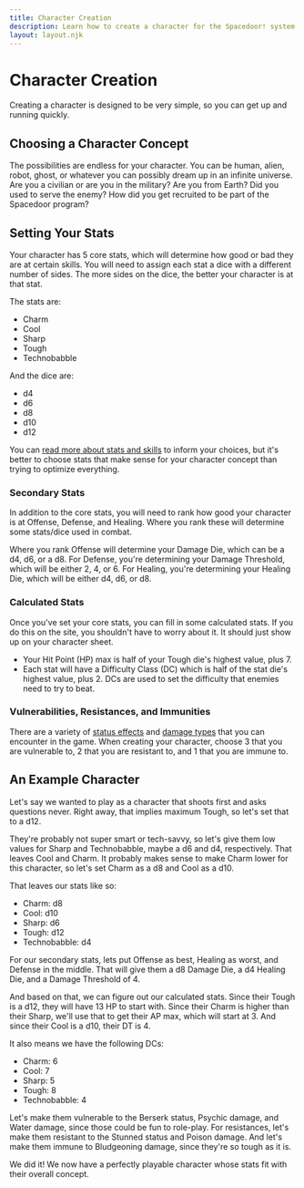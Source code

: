 ```yaml
---
title: Character Creation
description: Learn how to create a character for the Spacedoor! system.
layout: layout.njk
---
```


# Character Creation

Creating a character is designed to be very simple, so you can get up and
running quickly.

## Choosing a Character Concept

The possibilities are endless for your character. You can be human, alien,
robot, ghost, or whatever you can possibly dream up in an infinite universe. Are
you a civilian or are you in the military? Are you from Earth? Did you used to
serve the enemy? How did you get recruited to be part of the Spacedoor program?

## Setting Your Stats

Your character has 5 core stats, which will determine how good or bad they are
at certain skills. You will need to assign each stat a dice with a different
number of sides. The more sides on the dice, the better your character is at
that stat.

The stats are:

- Charm
- Cool
- Sharp
- Tough
- Technobabble

And the dice are:

- d4
- d6
- d8
- d10
- d12

You can [read more about stats and skills](/stats-and-skills) to inform your
choices, but it's better to choose stats that make sense for your character
concept than trying to optimize everything.

### Secondary Stats

In addition to the core stats, you will need to rank how good your character is
at Offense, Defense, and Healing. Where you rank these will determine some
stats/dice used in combat.

Where you rank Offense will determine your Damage Die, which can be a d4, d6, or
a d8. For Defense, you're determining your Damage Threshold, which will be
either 2, 4, or 6. For Healing, you're determining your Healing Die, which will
be either d4, d6, or d8.

### Calculated Stats

Once you've set your core stats, you can fill in some calculated stats. If you
do this on the site, you shouldn't have to worry about it. It should just show
up on your character sheet.

- Your Hit Point (HP) max is half of your Tough die's highest value, plus 7.
- Each stat will have a Difficulty Class (DC) which is half of the stat die's
  highest value, plus 2. DCs are used to set the difficulty that enemies need to
  try to beat.

### Vulnerabilities, Resistances, and Immunities

There are a variety of [status effects](/status-effects) and [damage
types](/damage-types) that you can encounter in the game. When creating your
character, choose 3 that you are vulnerable to, 2 that you are resistant to, and
1 that you are immune to.

## An Example Character

Let's say we wanted to play as a character that shoots first and asks questions
never. Right away, that implies maximum Tough, so let's set that to a d12.

They're probably not super smart or tech-savvy, so let's give them low values
for Sharp and Technobabble, maybe a d6 and d4, respectively. That leaves Cool
and Charm. It probably makes sense to make Charm lower for this character, so
let's set Charm as a d8 and Cool as a d10.

That leaves our stats like so:

- Charm: d8
- Cool: d10
- Sharp: d6
- Tough: d12
- Technobabble: d4

For our secondary stats, lets put Offense as best, Healing as worst, and Defense
in the middle. That will give them a d8 Damage Die, a d4 Healing Die, and a
Damage Threshold of 4.

And based on that, we can figure out our calculated stats. Since their Tough is
a d12, they will have 13 HP to start with. Since their Charm is higher than
their Sharp, we'll use that to get their AP max, which will start at 3. And
since their Cool is a d10, their DT is 4.

It also means we have the following DCs:

- Charm: 6
- Cool: 7
- Sharp: 5
- Tough: 8
- Technobabble: 4

Let's make them vulnerable to the Berserk status, Psychic damage, and Water
damage, since those could be fun to role-play. For resistances, let's make them
resistant to the Stunned status and Poison damage. And let's make them immune to
Bludgeoning damage, since they're so tough as it is.

We did it! We now have a perfectly playable character whose stats fit with their
overall concept.
